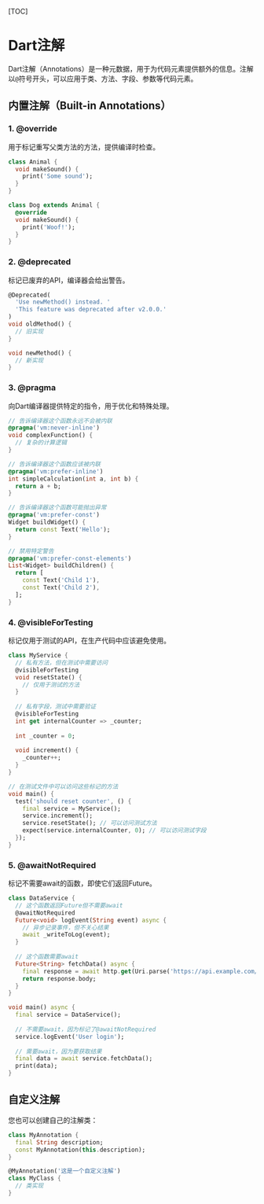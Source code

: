 [TOC]
# Dart注解

Dart注解（Annotations）是一种元数据，用于为代码元素提供额外的信息。注解以`@`符号开头，可以应用于类、方法、字段、参数等代码元素。

## 内置注解（Built-in Annotations）

### 1. @override
用于标记重写父类方法的方法，提供编译时检查。

```dart
class Animal {
  void makeSound() {
    print('Some sound');
  }
}

class Dog extends Animal {
  @override
  void makeSound() {
    print('Woof!');
  }
}
```

### 2. @deprecated
标记已废弃的API，编译器会给出警告。

```dart
@Deprecated(
  'Use newMethod() instead. '
  'This feature was deprecated after v2.0.0.'
)
void oldMethod() {
  // 旧实现
}

void newMethod() {
  // 新实现
}
```

### 3. @pragma
向Dart编译器提供特定的指令，用于优化和特殊处理。

```dart
// 告诉编译器这个函数永远不会被内联
@pragma('vm:never-inline')
void complexFunction() {
  // 复杂的计算逻辑
}

// 告诉编译器这个函数应该被内联
@pragma('vm:prefer-inline')
int simpleCalculation(int a, int b) {
  return a + b;
}

// 告诉编译器这个函数可能抛出异常
@pragma('vm:prefer-const')
Widget buildWidget() {
  return const Text('Hello');
}

// 禁用特定警告
@pragma('vm:prefer-const-elements')
List<Widget> buildChildren() {
  return [
    const Text('Child 1'),
    const Text('Child 2'),
  ];
}
```

### 4. @visibleForTesting
标记仅用于测试的API，在生产代码中应该避免使用。

```dart
class MyService {
  // 私有方法，但在测试中需要访问
  @visibleForTesting
  void resetState() {
    // 仅用于测试的方法
  }
  
  // 私有字段，测试中需要验证
  @visibleForTesting
  int get internalCounter => _counter;
  
  int _counter = 0;
  
  void increment() {
    _counter++;
  }
}

// 在测试文件中可以访问这些标记的方法
void main() {
  test('should reset counter', () {
    final service = MyService();
    service.increment();
    service.resetState(); // 可以访问测试方法
    expect(service.internalCounter, 0); // 可以访问测试字段
  });
}
```

### 5. @awaitNotRequired
标记不需要await的函数，即使它们返回Future。

```dart
class DataService {
  // 这个函数返回Future但不需要await
  @awaitNotRequired
  Future<void> logEvent(String event) async {
    // 异步记录事件，但不关心结果
    await _writeToLog(event);
  }
  
  // 这个函数需要await
  Future<String> fetchData() async {
    final response = await http.get(Uri.parse('https://api.example.com/data'));
    return response.body;
  }
}

void main() async {
  final service = DataService();
  
  // 不需要await，因为标记了@awaitNotRequired
  service.logEvent('User login');
  
  // 需要await，因为要获取结果
  final data = await service.fetchData();
  print(data);
}
```


## 自定义注解

您也可以创建自己的注解类：

```dart
class MyAnnotation {
  final String description;
  const MyAnnotation(this.description);
}

@MyAnnotation('这是一个自定义注解')
class MyClass {
  // 类实现
}
```

